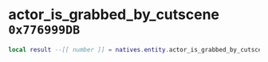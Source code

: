 # actor_is_grabbed_by_cutscene `0x776999DB`

```lua
local result --[[ number ]] = natives.entity.actor_is_grabbed_by_cutscene(_unk0 --[[ number ]])
```